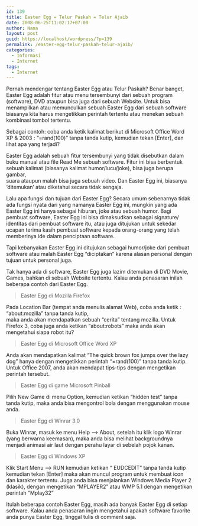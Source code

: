 ```yaml
---
id: 139
title: Easter Egg = Telur Paskah = Telur Ajaib
date: 2008-06-25T11:02:17+07:00
author: Nana
layout: post
guid: https://localhost/wordpress/?p=139
permalink: /easter-egg-telur-paskah-telur-ajaib/
categories:
  - Informasi
  - Internet
tags:
  - Internet
---
```

Pernah mendengar tentang Easter Egg atau Telur Paskah? Benar banget, Easter Egg adalah fitur atau menu tersembunyi dari sebuah program (software), DVD ataupun bisa juga dari sebuah Website. Untuk bisa menampilkan atau memunculkan sebuah Easter Egg dari sebuah software biasanya kita harus mengetikkan perintah tertentu atau menekan sebuah kombinasi tombol tertentu.

Sebagai contoh: coba anda ketik kalimat berikut di Microsoft Office Word XP & 2003 : “=rand(100)” tanpa tanda kutip, kemudian tekan [Enter], dan lihat apa yang terjadi?

Easter Egg adalah sebuah fitur tersembunyi yang tidak disebutkan dalam buku manual atau file Read Me sebuah software. Fitur ini bisa berbentuk sebuah kalimat (biasanya kalimat humor/lucu/joke), bisa juga berupa gambar,  
suara ataupun malah bisa juga sebuah video. Dan Easter Egg ini, biasanya ‘ditemukan’ atau diketahui secara tidak sengaja.

Lalu apa fungsi dan tujuan dari Easter Egg? Secara umum sebenarnya tidak ada fungsi nyata dari yang namanya Easter Egg ini, mungkin yang ada Easter Egg ini hanya sebagai hiburan, joke atau sebuah humor. Bagi pembuat software, Easter Egg ini bisa dimaksudkan sebagai signature/ identitas dari pembuat software itu, atau juga ditujukan untuk sekedar ucapan terima kasih pembuat software kepada orang-orang yang telah memberinya ide dalam penciptaan software.

Tapi kebanyakan Easter Egg ini ditujukan sebagai humor/joke dari pembuat software atau malah Easter Egg “diciptakan” karena alasan personal dengan tujuan untuk personal juga.

Tak hanya ada di software, Easter Egg juga lazim ditemukan di DVD Movie, Games, bahkan di sebuah Website tertentu. Kalau anda penasaran inilah beberapa contoh dari Easter Egg.

> Easter Egg di Mozilla Firefox

Pada Location Bar (tempat anda menulis alamat Web), coba anda ketik : “about:mozilla” tanpa tanda kutip,  
maka anda akan mendapatkan sebuah “cerita” tentang mozilla. Untuk Firefox 3, coba juga anda ketikan “about:robots” maka anda akan mengetahui siapa robot itu?

> Easter Egg di Microsoft Office Word XP

Anda akan mendapatkan kalimat “The quick brown fox jumps over the lazy dog” hanya dengan mengetikkan perintah “=rand(100)” tanpa tanda kutip. Untuk Office 2007, anda akan mendapat tips-tips dengan mengetikan perintah tersebut.

> Easter Egg di game Microsoft Pinball

Pilih New Game di menu Option, kemudian ketikan “hidden test” tanpa tanda kutip, maka anda bisa mengontrol bola dengan menggunakan mouse anda.

> Easter Egg di Winrar 3.0

Buka Winrar, masuk ke menu Help &#8211;> About, setelah itu klik logo Winrar (yang berwarna keemasan), maka anda bisa melihat backgroundnya menjadi animasi air laut dengan perahu layar di sebelah pojok kanan.

> Easter Egg di Windows XP

Klik Start Menu &#8211;> RUN kemudian ketikan “ EUDCEDIT” tanpa tanda kutip kemudian tekan [Enter] maka akan muncul program untuk membuat icon dan karakter tertentu. Juga anda bisa menjalankan Windows Media Player 2 (klasik), dengan mengetikan “MPLAYER2” atau WMP 5.1 dengan mengetikan perintah “Mplay32”

Itulah beberapa contoh Easter Egg, masih ada banyak Easter Egg di setiap software. Kalau anda penasaran ingin mengetahui apakah software favorite anda punya Easter Egg, tinggal tulis di comment saja.